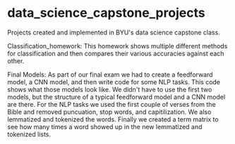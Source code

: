 # data_science_capstone_projects
Projects created and implemented in BYU's data science capstone class.

Classification_homework:
  This homework shows multiple different methods for classification and then compares their various accuracies against each other. 
  
Final Models:
  As part of our final exam we had to create a feedforward model, a CNN model, and then write code for some NLP tasks. This code shows what those models look like. 
  We didn't have to use the first two models, but the structure of a typical feedforward model and a CNN model are there. 
  For the NLP tasks we used the first couple of verses from the Bible and removed puncuation, stop words, and capitilization. We also lemmatized and tokenized the words. Finally
  we created a term matrix to see how many times a word showed up in the new lemmatized and tokenized lists. 
